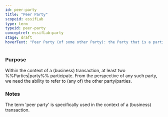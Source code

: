```yaml
---
id: peer-party
title: "Peer Party"
scopeid: essifLab
type: term
typeid: peer-party
conceptref: essifLab:party
stage: draft
hoverText: "Peer Party (of some other Party): the Party that is a participant in a transaction of that other Party."
---
```


### Purpose
<!--State the purpose(s) for which it is necessary (or at least: desirable) to define <New Term>.-->
Within the context of a (business) transaction, at least two %%Parties|party%% participate. From the perspective of any such party, we need the ability to refer to (any of) the other party/parties.

### Notes
<!--Usually, the meaning of a term will not be _exactly_ the same as that of the concept to which it refers. Often, there are slight differences in meaning, or the term may emphasize specific characteristics of the concept, so as to accommodate specific needs of the scope in which it is defined. Please describe such deviations/emphasized characteristics in this section, and which needs that helps accommodate.-->
The term 'peer party' is specifically used in the context of a (business) transaction.

